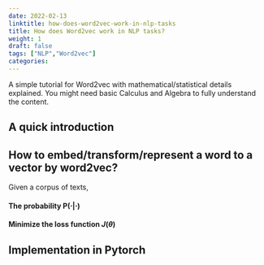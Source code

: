 ```yaml
---
date: 2022-02-13
linktitle: how-does-word2vec-work-in-nlp-tasks 
title: How does Word2vec work in NLP tasks? 
weight: 1
draft: false
tags: ["NLP","Word2vec"]
categories:
---
```


A simple tutorial for Word2vec with mathematical/statistical details explained. You might need basic Calculus and Algebra to fully understand the content. 

<!--more-->

<!-- 
# A quick introduction!

# What are word vectors representations!
 -->

## A quick introduction

## How to embed/transform/represent a word to a vector by word2vec?

Given a corpus of texts, 

#### The probability $\mbox{P}(\cdot|\cdot)$ 

#### Minimize the loss function $J(\theta)$

## Implementation in Pytorch